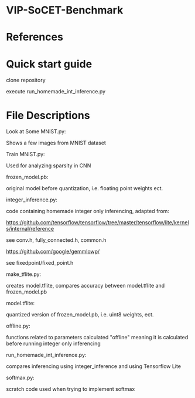 # VIP-SoCET-Benchmark

# References


# Quick start guide
clone repository

execute run_homemade_int_inference.py

# File Descriptions
Look at Some MNIST.py:

Shows a few images from MNIST dataset

Train MNIST.py:

Used for analyzing sparsity in CNN

frozen_model.pb:

original model before quantization, i.e. floating point weights ect.

integer_inference.py:

code containing homemade integer only inferencing, adapted from:

https://github.com/tensorflow/tensorflow/tree/master/tensorflow/lite/kernels/internal/reference

see conv.h, fully_connected.h, common.h

https://github.com/google/gemmlowp/

see fixedpoint/fixed_point.h

make_tflite.py:

creates model.tflite, compares accuracy between model.tflite and frozen_model.pb

model.tflite:

quantized version of frozen_model.pb, i.e. uint8 weights, ect.

offline.py:

functions related to parameters calculated "offline" meaning it is calculated before running integer only inferencing

run_homemade_int_inference.py:

compares inferencing using integer_inference and using Tensorflow Lite

softmax.py:

scratch code used when trying to implement softmax





